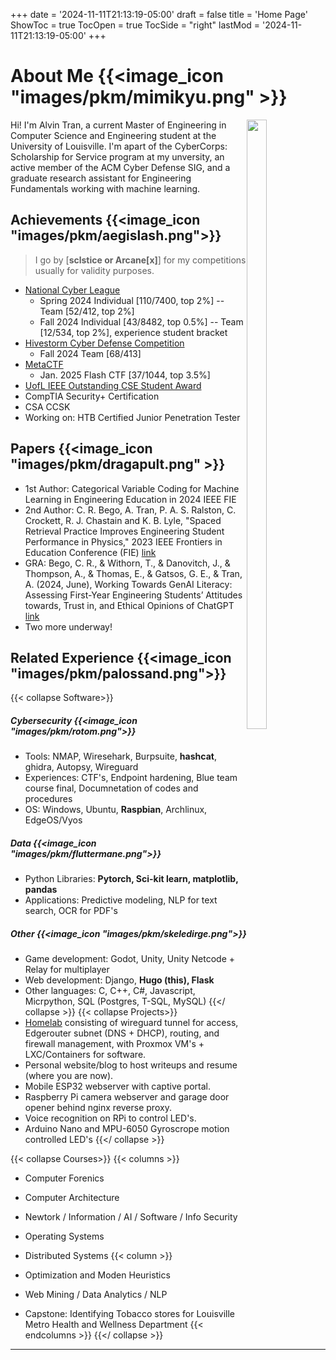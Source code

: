 +++
date = '2024-11-11T21:13:19-05:00'
draft = false
title = 'Home Page'
ShowToc = true
TocOpen = true
TocSide = "right"
lastMod =  '2024-11-11T21:13:19-05:00'
+++
<!-- #  https://archives.bulbagarden.net/media/upload/3/37/0479Rotom.png
https://archives.bulbagarden.net/media/upload/thumb/6/64/0855Polteageist.png/1024px-0855Polteageist.png
https://archives.bulbagarden.net/media/upload/8/85/0972Houndstone.png
https://archives.bulbagarden.net/media/upload/e/ea/0426Drifblim.png
https://archives.bulbagarden.net/media/upload/9/97/0609Chandelure.png
https://archives.bulbagarden.net/media/upload/c/cc/0987Flutter_Mane.png
https://archives.bulbagarden.net/media/upload/a/ad/0292Shedinja.png
https://archives.bulbagarden.net/media/upload/3/3e/0911Skeledirge.png
-->

# About Me  {{<image_icon "images/pkm/mimikyu.png" >}}
<img src="/images/me.jpg" style="width: 25%;height: 50%; float:right; margin-top: 0">
Hi! I'm Alvin Tran, a current Master of Engineering in Computer Science and Engineering student at the University of Louisville.  
I'm apart of the CyberCorps: Scholarship for Service program at my unversity, an active member of the ACM Cyber Defense SIG, and a graduate research assistant for Engineering Fundamentals working with machine learning.  


## Achievements {{<image_icon "images/pkm/aegislash.png">}}
> I go by [**sclstice or Arcane[x]**] for my competitions usually for validity purposes.
- [National Cyber League](https://nationalcyberleague.org/competition)
    - Spring 2024 Individual [110/7400, top 2%] -- Team [52/412, top 2%]
    - Fall 2024 Individual [43/8482, top 0.5%] -- Team [12/534, top 2%], experience student bracket
- [Hivestorm Cyber Defense Competition](https://www.hivestorm.org/)
    - Fall 2024 Team [68/413]
- [MetaCTF](https://metactf.com/)
    - Jan. 2025 Flash CTF [37/1044, top 3.5%]
- [UofL IEEE Outstanding CSE Student Award](https://engineering.louisville.edu/about/ourstudents/honorsawards/)
- CompTIA Security+ Certification
- CSA CCSK 
- Working on: HTB Certified Junior Penetration Tester

 ## Papers {{<image_icon "images/pkm/dragapult.png" >}}

- 1st Author: Categorical Variable Coding for Machine Learning in Engineering Education in 2024 IEEE FIE
- 2nd Author: C. R. Bego, A. Tran, P. A. S. Ralston, C. Crockett, R. J. Chastain and K. B. Lyle, "Spaced Retrieval Practice Improves Engineering Student Performance in Physics," 2023 IEEE Frontiers in Education Conference (FIE) [link](https://ieeexplore.ieee.org/abstract/document/10343025)
- GRA: Bego, C. R., & Withorn, T., & Danovitch, J., & Thompson, A., & Thomas, E., & Gatsos, G. E., & Tran, A. (2024, June), Working Towards GenAI Literacy: Assessing First-Year Engineering Students’ Attitudes towards, Trust in, and Ethical Opinions of ChatGPT [link](https://peer.asee.org/working-towards-genai-literacy-assessing-first-year-engineering-students-attitudes-towards-trust-in-and-ethical-opinions-of-chatgpt)
- Two more underway!

## Related Experience  {{<image_icon "images/pkm/palossand.png">}}
{{< collapse Software>}}  
##### Cybersecurity  {{<image_icon "images/pkm/rotom.png">}}
- Tools: NMAP, Wiresehark, Burpsuite, **hashcat**, ghidra, Autopsy, Wireguard
- Experiences: CTF's, Endpoint hardening, Blue team course final, Documnetation of codes and procedures
- OS: Windows, Ubuntu, **Raspbian**, Archlinux, EdgeOS/Vyos
##### Data  {{<image_icon "images/pkm/fluttermane.png">}}
- Python Libraries: **Pytorch, Sci-kit learn, matplotlib, pandas**
- Applications: Predictive modeling, NLP for text search, OCR for PDF's
##### Other  {{<image_icon "images/pkm/skeledirge.png">}}
- Game development: Godot, Unity, Unity Netcode + Relay for multiplayer
- Web development: Django, **Hugo (this), Flask**
- Other languages: C, C++, C#, Javascript, Micrpython, SQL (Postgres, T-SQL, MySQL)
{{</ collapse >}}
{{< collapse Projects>}}
- [Homelab](homelab) consisting of wireguard tunnel for access, Edgerouter subnet (DNS + DHCP), routing, and firewall management, with Proxmox VM's + LXC/Containers for software.
- Personal website/blog to host writeups and resume (where you are now).
- Mobile ESP32 webserver with captive portal.
- Raspberry Pi camera webserver and garage door opener behind nginx reverse proxy.
- Voice recognition on RPi to control LED's.
- Arduino Nano and MPU-6050 Gyroscrope motion controlled LED's
{{</ collapse >}}

{{< collapse Courses>}}
{{< columns >}}

- Computer Forenics
- Computer Architecture
- Newtork / Information / AI / Software / Info Security 
- Operating Systems
- Distributed Systems
{{< column >}}

- Optimization and Moden Heuristics
- Web Mining / Data Analytics / NLP
- Capstone: Identifying Tobacco stores for Louisville Metro Health and Wellness Department
{{< endcolumns >}}
{{</ collapse >}}

<!-- bungo

# Second section :] -->
---

